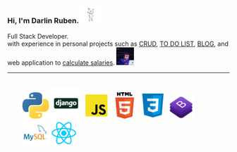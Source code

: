 ### Hi, I'm Darlin Ruben.<img src="src/gif/gif.gif" width="50px">



<p>
Full Stack Developer.<br>
with experience in personal projects such as <a href="https://github.com/Ruben890/-python-django-crud-django-myql">CRUD</a>,   <a href="https://github.com/Ruben890/To-Do-list">TO DO LIST</a>, <a href="https://github.com/Ruben890/blog-python-Django">BLOG</a>,  and web application to <a href="https://github.com/Ruben890/Salary-Discount-Calculate">calculate salaries</a>. <img src="src/gif/giphy.gif" width="40px">
</p>

<hr style='height: 1px;'>
<div style='
display=flex; 
padding:18px; 
margin:1rem'>

<img src="src/img/python.png" alt='python' width="60rem"/>

<img src="src/img/djnago.png" alt='django' width="70rem">

<img src="src/img/JS.png" alt='javaScripts' width="60rem"/>

<img src="src/img/html.png" alt='html' width="60rem"/>
<img src="src/img/css.png" alt='CSS' 
width="60rem"/>
<img src="src/img/bootstrap.png" alt='BOOTSTRAP' width="60rem"/>

<img src="src/img/mysql.png" alt='MYsql' width="60rem"/>

<img src="src/img/react.png" alt='Reactjs' width="60rem"/>
</div>
